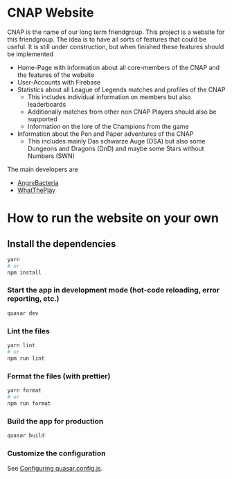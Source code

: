 # CNAP Website

CNAP is the name of our long term friendgroup. This project is a website for this
friendgroup. The idea is to have all sorts of features that could be useful.
It is still under construction, but when finished these features should be implemented

- Home-Page with information about all core-members of the CNAP and the features of the website
- User-Accounts with Firebase
- Statistics about all League of Legends matches and profiles of the CNAP
  - This includes individual information on members but also leaderboards
  - Additionally matches from other non CNAP Players should also be supported
  - Information on the lore of the Champions from the game
- Information about the Pen and Paper adventures of the CNAP
  - This includes mainly Das schwarze Auge (DSA) but also some Dungeons and Dragons (DnD) and maybe
    some Stars without Numbers (SWN)

The main developers are

- [AngryBacteria](https://github.com/AngryBacteria)
- [WhatThePlay](https://github.com/WhatThePlay)

# How to run the website on your own

## Install the dependencies

```bash
yarn
# or
npm install
```

### Start the app in development mode (hot-code reloading, error reporting, etc.)

```bash
quasar dev
```

### Lint the files

```bash
yarn lint
# or
npm run lint
```

### Format the files (with prettier)

```bash
yarn format
# or
npm run format
```

### Build the app for production

```bash
quasar build
```

### Customize the configuration

See [Configuring quasar.config.js](https://v2.quasar.dev/quasar-cli-webpack/quasar-config-js).
